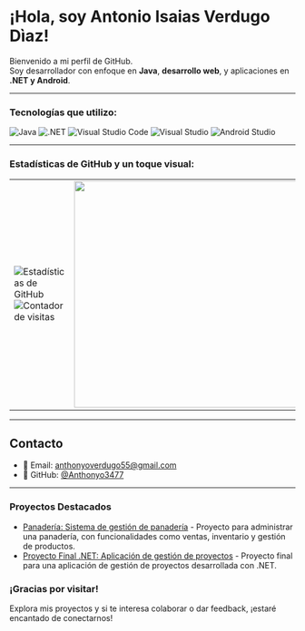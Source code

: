 # ¡Hola, soy Antonio Isaias Verdugo Dìaz!

Bienvenido a mi perfil de GitHub.  
Soy desarrollador con enfoque en **Java**, **desarrollo web**, y aplicaciones en **.NET y Android**. 

----

### Tecnologías que utilizo:
![Java](https://img.shields.io/badge/Java-%23ED8B00.svg?style=for-the-badge&logo=java&logoColor=white)
![.NET](https://img.shields.io/badge/.NET-512BD4?style=for-the-badge&logo=dotnet&logoColor=white)
![Visual Studio Code](https://img.shields.io/badge/VS%20Code-007ACC?style=for-the-badge&logo=visual-studio-code&logoColor=white)
![Visual Studio](https://img.shields.io/badge/Visual%20Studio-5C2D91?style=for-the-badge&logo=visual-studio&logoColor=white)
![Android Studio](https://img.shields.io/badge/Android%20Studio-3DDC84?style=for-the-badge&logo=android-studio&logoColor=white)

----

### Estadísticas de GitHub y un toque visual:

<table>
  <tr>
    <td>
      <img src="https://github-readme-stats.vercel.app/api?username=Anthonyo3477&show_icons=true&theme=tokyonight" alt="Estadísticas de GitHub" />
      <br />
      <img src="https://komarev.com/ghpvc/?username=Anthonyo3477&style=flat-square&color=blue" alt="Contador de visitas" />
    </td>
    <td>
      <img src="https://media.giphy.com/media/L1R1tvI9svkIWwpVYr/giphy.gif" width="400" />
    </td>
  </tr>
</table>

----

## Contacto
- 📧 Email: [anthonyoverdugo55@gmail.com](mailto:anthonyoverdugo55@gmail.com)
- 📝 GitHub: [@Anthonyo3477](https://github.com/Anthonyo3477)

----
### Proyectos Destacados

- [Panadería: Sistema de gestión de panadería](https://github.com/Anthonyo3477/Panaderia) - Proyecto para administrar una panadería, con funcionalidades como ventas, inventario y gestión de productos.
- [Proyecto Final .NET: Aplicación de gestión de proyectos](https://github.com/Anthonyo3477/Proyecto-final-.NET) - Proyecto final para una aplicación de gestión de proyectos desarrollada con .NET.


### ¡Gracias por visitar!
Explora mis proyectos y si te interesa colaborar o dar feedback, ¡estaré encantado de conectarnos!
